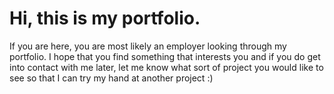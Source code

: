 #  Hi, this is my portfolio. 

If you are here, you are most likely an employer looking through my portfolio. I hope that you find something that interests you and if you do get into contact with me later, 
let me know what sort of project you would like to see so that I can try my hand at another project :)
